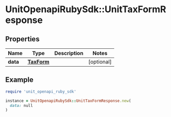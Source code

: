 # UnitOpenapiRubySdk::UnitTaxFormResponse

## Properties

| Name | Type | Description | Notes |
| ---- | ---- | ----------- | ----- |
| **data** | [**TaxForm**](TaxForm.md) |  | [optional] |

## Example

```ruby
require 'unit_openapi_ruby_sdk'

instance = UnitOpenapiRubySdk::UnitTaxFormResponse.new(
  data: null
)
```

